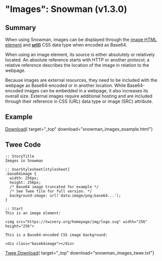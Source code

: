 # "Images": Snowman (v1.3.0)

## Summary

When using Snowman, images can be displayed through the [image HTML element](https://developer.mozilla.org/en-US/docs/Web/HTML/Element/img) and **[url()](https://developer.mozilla.org/en-US/docs/Web/CSS/url)** CSS data type when encoded as Base64.

When using an image element, its source is either absolutely or relatively located. An absolute reference starts with HTTP or another protocol; a relative reference describes the location of the image in relation to the webpage.

Because images are external resources, they need to be included with the webpage as Base64-encoded or in another location. While Base64-encoded images can be embedded in a webpage, it also increases its overall size. External images require additional hosting and are included through their reference in CSS (URL) data type or image (SRC) attribute.

## Example

[Download](snowman_images_example.html){ target="_top" download="snowman_images_example.html"}

## Twee Code

```twee
:: StoryTitle
Images in Snowman

:: UserStylesheet[stylesheet]
.base64image {
  width: 256px;
  height: 256px;
  /* Base64 image truncated for example */
  /* See Twee file for full version. */
  background-image: url('data:image/png;base64...');
}

:: Start
This is an image element:

<img src="https://twinery.org/homepage/img/logo.svg" width="256" height="256">

This is a Base64-encoded CSS image background:

<div class="base64image"></div>

```

[Twee Download](snowman_images_twee.txt){ target="_top" download="snowman_images_twee.txt"}
